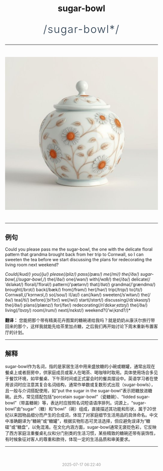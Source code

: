 <div align="center">

# sugar-bowl

<div style="margin: 30px 0;">
<h1 style="font-size: 2.5em; font-weight: 300; letter-spacing: 2px; margin: 0; color: #2c3e50;">
/sugar-bowl*/
</h1>
</div>

</div>

---

<div align="center" style="margin: 40px 0;">

![sugar-bowl](images/sugar-bowl.png)

</div>

---

## 例句

Could you please pass me the sugar-bowl, the one with the delicate floral pattern that grandma brought back from her trip to Cornwall, so I can sweeten the tea before we start discussing the plans for redecorating the living room next weekend?

*Could(/kʊd/) you(/ju/) please(/pliz/) pass(/pæs/) me(/mi/) the(/ðə/) sugar-bowl,(/sugar-bowl*,/) the(/ðə/) one(/wən/) with(/wɪθ/) the(/ðə/) delicate(/ˈdɛləkət/) floral(/ˈflɔrəl/) pattern(/ˈpætərn/) that(/ðət/) grandma(/ˈgrændmɑ/) brought(/brɔt/) back(/bæk/) from(/frəm/) her(/hər/) trip(/trɪp/) to(/tɪ/) Cornwall,(/ˈkɔrnwɔl,/) so(/soʊ/) I(/aɪ/) can(/kən/) sweeten(/sˈwitən/) the(/ðə/) tea(/ti/) before(/ˌbiˈfɔr/) we(/wi/) start(/stɑrt/) discussing(/dɪˈskəsɪŋ/) the(/ðə/) plans(/plænz/) for(/fər/) redecorating(/riˈdɛkərˌeɪtɪŋ/) the(/ðə/) living(/ˈlɪvɪŋ/) room(/rum/) next(/nɛkst/) weekend?(/ˈwiˌkɪnd?/)*

**翻译：** 您能把那个带有精美花卉图案的糖碗递给我吗？就是奶奶从康沃尔旅行带回来的那个，这样我就能先给茶里加点糖，之后我们再开始讨论下周末重新布置客厅的计划。

---

## 解释

sugar-bowl作为名词，指的是家居生活中用来盛放糖的小碗或糖罐，通常出现在餐桌上或者厨房中，供家庭成员或客人在喝茶、喝咖啡时取用。具体使用场合多见于餐饮环境，如早餐桌、下午茶时间或正式宴会时的餐具摆设中。英语学习者在使用该词时应注意其复合名词结构，通常作单数或复数形式出现（sugar-bowls），且一般与介词搭配使用，如“put the sugar in the sugar-bowl”表示把糖放进糖碗。此外，常见搭配包括“porcelain sugar-bowl”（瓷糖碗）、“lidded sugar-bowl”（带盖糖碗）等，表达时应按照名词短语语序排列。词源上，“sugar-bowl”由“sugar”（糖）和“bowl”（碗）组成，直接描述其功能和形状，属于20世纪以来因物品细分而产生的合成词，体现了对家庭细节生活用品的具体命名。中文中准确翻译为“糖碗”或“糖罐”，根据实物形态可灵活选择，但应避免误译为“糖碟”或“糖盘”，以免混淆。在文化内涵方面，sugar-bowl通常无褒贬色彩，它反映了西方家庭注重餐桌礼仪和分门别类的生活习惯，某些精致的糖碗还带有装饰性，有时候象征对客人的尊重和款待，体现一定的生活品质和审美要求。


---

<div align="center" style="margin-top: 50px;">
<small style="color: #999; font-size: 0.9em;">2025-07-17 06:22:40</small>
</div>
